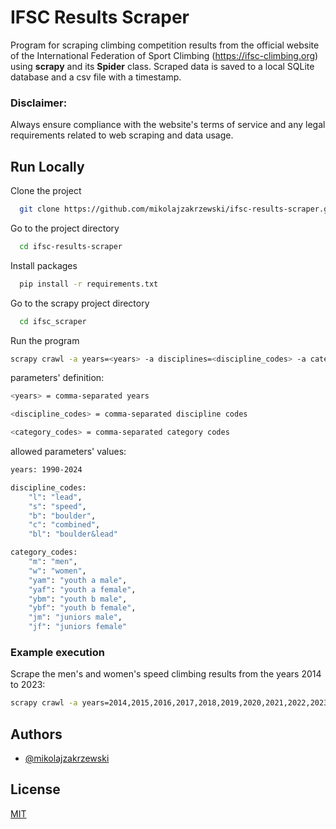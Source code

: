 # IFSC Results Scraper

Program for scraping climbing competition results from the official website of the International Federation of Sport Climbing (https://ifsc-climbing.org) using **scrapy** and its **Spider** class. Scraped data is saved to a local SQLite database and a csv file with a timestamp.

### Disclaimer:

Always ensure compliance with the website's terms of service and any legal requirements related to web scraping and data usage.

## Run Locally

Clone the project

```bash
  git clone https://github.com/mikolajzakrzewski/ifsc-results-scraper.git
```

Go to the project directory

```bash
  cd ifsc-results-scraper
```

Install packages

```bash
  pip install -r requirements.txt
```

Go to the scrapy project directory

```bash
  cd ifsc_scraper
```

Run the program

```bash
scrapy crawl -a years=<years> -a disciplines=<discipline_codes> -a categories=<category_codes> ifsc_climbing_org
```

parameters' definition:

```bash
<years> = comma-separated years

<discipline_codes> = comma-separated discipline codes

<category_codes> = comma-separated category codes
```

allowed parameters' values:

```bash
years: 1990-2024

discipline_codes:
    "l": "lead",
    "s": "speed",
    "b": "boulder",
    "c": "combined",
    "bl": "boulder&lead"

category_codes:
    "m": "men",
    "w": "women",
    "yam": "youth a male",
    "yaf": "youth a female",
    "ybm": "youth b male",
    "ybf": "youth b female",
    "jm": "juniors male",
    "jf": "juniors female"
```

### Example execution

Scrape the men's and women's speed climbing results from the years 2014 to 2023:

```bash
scrapy crawl -a years=2014,2015,2016,2017,2018,2019,2020,2021,2022,2023 -a disciplines=s -a categories=m,w ifsc_climbing_org
```

## Authors

- [@mikolajzakrzewski](https://github.com/mikolajzakrzewski)


## License

[MIT](https://choosealicense.com/licenses/mit/)

